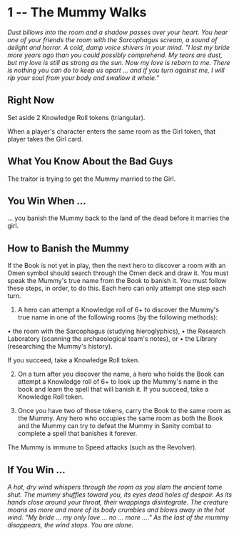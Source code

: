 # 1 -- The Mummy Walks

_Dust billows into the room and a shadow passes over your heart. You hear one of your friends the room with the Sarcophagus scream, a sound of delight and horror. A cold, damp voice shivers in your mind. "I lost my bride more years ago than you could possibly comprehend. My tears are dust, but my love is still as strong as the sun. Now my love is reborn to me. There is nothing you can do to keep us apart ... and if you turn against me, I will rip your soul from your body and swallow it whole."_

## Right Now

Set aside 2 Knowledge Roll tokens (triangular).

When a player's character enters the same room as the Girl token, that player takes the Girl card.

## What You Know About the Bad Guys

The traitor is trying to get the Mummy married to the Girl.

## You Win When ...

... you banish the Mummy back to the land of the dead before it marries the girl.

## How to Banish the Mummy

If the Book is not yet in play, then the next hero to discover a room with an Omen symbol should search through the Omen deck and draw it. You must speak the Mummy's true name from the Book to banish it. You must follow these steps, in order, to do this. Each hero can only attempt one step each turn.

1. A hero can attempt a Knowledge roll of 6+ to discover the Mummy's true name in one of the following rooms (by the following methods):

• the room with the Sarcophagus (studying hieroglyphics),
• the Research Laboratory (scanning the archaeological team's notes), or
• the Library (researching the Mummy's history).

If you succeed, take a Knowledge Roll token.

2. On a turn after you discover the name, a hero who holds the Book can attempt a Knowledge roll of 6+ to look up the Mummy's name in the book and learn the spell that will banish it. If you succeed, take a Knowledge Roll token.

3. Once you have two of these tokens, carry the Book to the same room as the Mummy. Any hero who occupies the same room as both the Book and the Mummy can try to defeat the Mummy in Sanity combat to complete a spell that banishes it forever.

The Mummy is immune to Speed attacks (such as the Revolver).

## If You Win ...

_A hot, dry wind whispers through the room as you slam the ancient tome shut. The mummy shuffles toward you, its eyes dead holes of despair. As its hands close around your throat, their wrappings disintegrate. The creature moans as more and more of its body crumbles and blows away in the hot wind. "My bride ... my only love ... no ... more ...."_
_As the last of the mummy disappears, the wind stops. You are alone._